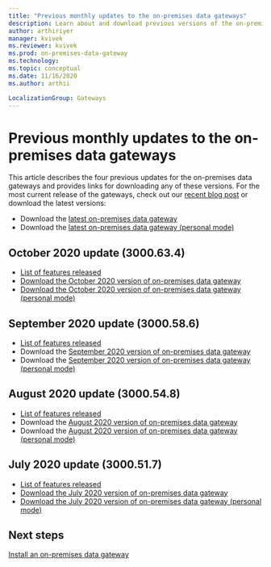 ```yaml
---
title: "Previous monthly updates to the on-premises data gateways"
description: Learn about and download previous versions of the on-premises data gateways.
author: arthiriyer
manager: kvivek
ms.reviewer: kvivek
ms.prod: on-premises-data-gateway
ms.technology:
ms.topic: conceptual
ms.date: 11/16/2020
ms.author: arthii

LocalizationGroup: Gateways
---
```


# Previous monthly updates to the on-premises data gateways

This article describes the four previous updates for the on-premises data gateways and provides links for downloading any of these versions. For the most current release of the gateways, check out our [recent blog post](https://go.microsoft.com/fwlink/?linkid=2132375&clcid=0x409) or download the latest versions:

- Download the [latest on-premises data gateway](https://download.microsoft.com/download/D/A/1/DA1FDDB8-6DA8-4F50-B4D0-18019591E182/GatewayInstall.exe)
- Download the [latest on-premises data gateway (personal mode)](https://download.microsoft.com/download/6/0/2/602A459E-E1A3-4FB9-B07F-FC2B60881900/On-premises%20data%20gateway%20(personal%20mode).exe)

## October 2020 update (3000.63.4)

- [List of features released](https://powerbi.microsoft.com/blog/on-premises-data-gateway-October-2020-update-is-now-available/)
- [Download the October 2020 version of on-premises data gateway](https://download.microsoft.com/download/D/A/1/DA1FDDB8-6DA8-4F50-B4D0-18019591E182/GatewayInstall-20-10.exe)
- [Download the October 2020 version of on-premises data gateway (personal mode)](https://download.microsoft.com/download/6/0/2/602A459E-E1A3-4FB9-B07F-FC2B60881900/On-premises%20data%20gateway%20(personal%20mode)-20-10.exe)

## September 2020 update (3000.58.6)

- [List of features released](https://powerbi.microsoft.com/blog/on-premises-data-gateway-september-2020-update-is-now-available/)
- Download the [September 2020 version of on-premises data gateway](https://download.microsoft.com/download/D/A/1/DA1FDDB8-6DA8-4F50-B4D0-18019591E182/GatewayInstall-20-09.exe)
- Download the [September 2020 version of on-premises data gateway (personal mode)](https://download.microsoft.com/download/6/0/2/602A459E-E1A3-4FB9-B07F-FC2B60881900/On-premises%20data%20gateway%20(personal%20mode)-20-09.exe)

## August 2020 update (3000.54.8)

- [List of features released](https://powerbi.microsoft.com/blog/on-premises-data-gateway-august-2020-update-is-now-available/)
- Download the [August 2020 version of on-premises data gateway](https://download.microsoft.com/download/D/A/1/DA1FDDB8-6DA8-4F50-B4D0-18019591E182/GatewayInstall-20-08.exe)
- Download the [August 2020 version of on-premises data gateway (personal mode)](https://download.microsoft.com/download/6/0/2/602A459E-E1A3-4FB9-B07F-FC2B60881900/On-premises%20data%20gateway%20(personal%20mode)-20-08.exe)

## July 2020 update (3000.51.7)

- [List of features released](https://powerbi.microsoft.com/blog/on-premises-data-gateway-July-2020-update-is-now-available/)
- [Download the July 2020 version of on-premises data gateway](https://download.microsoft.com/download/D/A/1/DA1FDDB8-6DA8-4F50-B4D0-18019591E182/GatewayInstall-20-07.exe)
- [Download the July 2020 version of on-premises data gateway (personal mode)](https://download.microsoft.com/download/6/0/2/602A459E-E1A3-4FB9-B07F-FC2B60881900/On-premises%20data%20gateway%20(personal%20mode)-20-07.exe)



## Next steps

[Install an on-premises data gateway](service-gateway-install.md)
